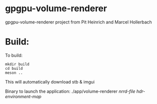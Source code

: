 # gpgpu-volume-renderer

gpgpu-volume-renderer project from Pit Heinrich and Marcel Hollerbach

# Build:

To build:
```
mkdir build
cd build
meson ..
```

This will automatically download stb & imgui

Binary to launch the application: ./app/volume-renderer *nrrd-file* *hdr-environment-map*
